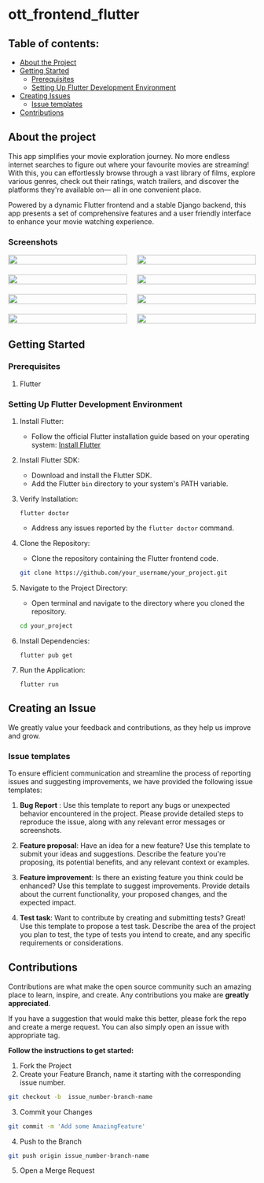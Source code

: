 # ott_frontend_flutter


## Table of contents:
- [About the Project](#item-one)
- [Getting Started](#item-two)
   - [Prerequisites](#item-two(1))
   - [Setting Up Flutter Development Environment](#item-two(2))
- [Creating Issues](#item-three)
   - [Issue templates](#item-three(1))  
- [Contributions](#item-four)



<a id="item-one"></a>
## About the project
This app simplifies your movie exploration journey. No more endless internet searches to figure out where your favourite movies are streaming! With this, you can effortlessly browse through a vast library of films, explore various genres, check out their ratings, watch trailers, and discover the platforms they're available on— all in one convenient place.

Powered by a dynamic Flutter frontend and a stable Django backend, this app presents a set of comprehensive features and a user friendly interface to enhance your movie watching experience. 

### Screenshots

<div style="display: flex; flex-wrap: wrap; margin: -10px;">
    <div style="flex: 1 0 calc(50% - 20px); margin: 10px;">
        <img src="./assets/sign_in_demo.jpg" width="100%" style="width: 100%; height: auto;">
    </div>
    <div style="flex: 1 0 calc(50% - 20px); margin: 10px;">
        <img src="./assets/sign_up_demo.jpg" width="100%" style="width: 100%; height: auto;">
    </div>
    <div style="flex: 1 0 calc(50% - 20px); margin: 10px;">
        <img src="./assets/genre_demo.jpg" width="100%" style="width: 100%; height: auto;">
    </div>
    <div style="flex: 1 0 calc(50% - 20px); margin: 10px;">
        <img src="./assets/home_page_demo.png" width="100%" style="width: 100%; height: auto;">
    </div>
    <div style="flex: 1 0 calc(50% - 20px); margin: 10px;">
        <img src="./assets/search_demo.jpg" width="100%" style="width: 100%; height: auto;">
    </div>
    <div style="flex: 1 0 calc(50% - 20px); margin: 10px;">
        <img src="./assets/feature1_demo.jpg" width="100%" style="width: 100%; height: auto;">
    </div>
    <div style="flex: 1 0 calc(50% - 20px); margin: 10px;">
        <img src="./assets/feature2_demo.jpg" width="100%" style="width: 100%; height: auto;">
    </div>
    <div style="flex: 1 0 calc(50% - 20px); margin: 10px;">
        <img src="./assets/feature3_demo.jpg" width="100%" style="width: 100%; height: auto;">
    </div>
</div>


    



<a id="item-two"></a>
## Getting Started



<a id="item-two(1)"></a>
### Prerequisites

1. Flutter





<a id="item-two(2)"></a>

### Setting Up Flutter Development Environment

1. Install Flutter: 
   - Follow the official Flutter installation guide based on your operating system: [Install Flutter](https://flutter.dev/docs/get-started/install)

2. Install Flutter SDK:
   - Download and install the Flutter SDK.
   - Add the Flutter `bin` directory to your system's PATH variable.

3. Verify Installation:
 
   ```
   flutter doctor
   ```
   - Address any issues reported by the `flutter doctor` command.

4. Clone the Repository:
   - Clone the repository containing the Flutter frontend code.

    ```bash
    git clone https://github.com/your_username/your_project.git
    ```

5. Navigate to the Project Directory:
   - Open terminal and navigate to the directory where you cloned the repository.

   ```bash
   cd your_project
   ```

6. Install Dependencies:
  
   ```
   flutter pub get
   ```

7. Run the Application:
   ```
   flutter run
   ```





<a id="item-three"></a>
## Creating an Issue

We greatly value your feedback and contributions, as they help us improve and grow. 



<a id="item-three(1)"></a>
### Issue templates

To ensure efficient communication and streamline the process of reporting issues and suggesting improvements, we have provided the following issue templates:

1. <b>Bug Report</b> : Use this template to report any bugs or unexpected behavior encountered in the project. Please provide detailed steps to reproduce the issue, along with any relevant error messages or screenshots.

2. <b>Feature proposal</b>: Have an idea for a new feature? Use this template to submit your ideas and suggestions. Describe the feature you're proposing, its potential benefits, and any relevant context or examples.

3. <b>Feature improvement</b>: Is there an existing feature you think could be enhanced? Use this template to suggest improvements. Provide details about the current functionality, your proposed changes, and the expected impact.
4. <b>Test task</b>: Want to contribute by creating and submitting tests? Great! Use this template to propose a test task. Describe the area of the project you plan to test, the type of tests you intend to create, and any specific requirements or considerations.










<a id="item-four"></a>
## Contributions

Contributions are what make the open source community such an amazing place to learn, inspire, and create. Any contributions you make are **greatly appreciated**.

If you have a suggestion that would make this better, please fork the repo and create a merge request. You can also simply open an issue with appropriate tag. 

**Follow the instructions to get started:** 


1. Fork the Project
2. Create your Feature Branch, name it starting with the corresponding issue number. 
```bash 
git checkout -b  issue_number-branch-name
```
3. Commit your Changes
```bash
git commit -m 'Add some AmazingFeature'
```
4. Push to the Branch
```bash
git push origin issue_number-branch-name
```
5. Open a Merge Request




